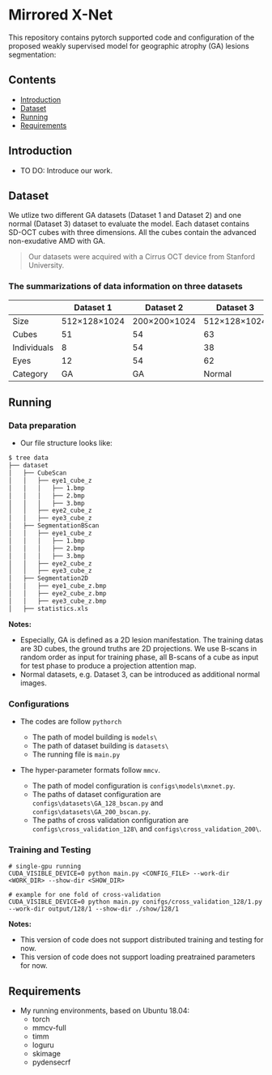 # Mirrored X-Net
This repository contains pytorch supported code and configuration of the proposed weakly supervised model for geographic atrophy (GA) lesions segmentation:

## Contents
- [Introduction](#Introduction)
- [Dataset](#Dataset)
- [Running](#Running)
- [Requirements](#Requirements)

## Introduction
- TO DO: Introduce our work.

## Dataset
We utlize two different GA datasets (Dataset 1 and Dataset 2) and one normal (Dataset 3) dataset to evaluate the model. Each dataset contains SD-OCT cubes with three dimensions. All the cubes contain the advanced non-exudative AMD with GA.
> Our datasets were acquired with a Cirrus OCT device from Stanford University.
### The summarizations of data information on three datasets

|             |   Dataset 1  |   Dataset 2  |   Dataset 3  |
| ----------- | ------------ | ------------ | ------------ |
|     Size    | 512×128×1024 | 200×200×1024 | 512×128×1024 |
|    Cubes    |      51      |      54      |      63      |
| Individuals |      8       |      54      |      38      |
|     Eyes    |      12      |      54      |      62      |
|   Category  |      GA      |      GA      |    Normal    |


## Running

### Data preparation

- Our file structure looks like:
```bash
$ tree data
├── dataset
│   ├── CubeScan
│   │   ├── eye1_cube_z
│   │   │   ├── 1.bmp
│   │   │   ├── 2.bmp
│   │   │   ├── 3.bmp
│   │   ├── eye2_cube_z
│   │   ├── eye3_cube_z
│   ├── SegmentationBScan
│   │   ├── eye1_cube_z
│   │   │   ├── 1.bmp
│   │   │   ├── 2.bmp
│   │   │   ├── 3.bmp
│   │   ├── eye2_cube_z
│   │   ├── eye3_cube_z
│   ├── Segmentation2D
│   │   ├── eye1_cube_z.bmp
│   │   ├── eye2_cube_z.bmp
│   │   ├── eye3_cube_z.bmp
│   ├── statistics.xls
```

**Notes:**
- Especially, GA is defined as a 2D lesion manifestation. The training datas are 3D cubes, the ground truths are 2D projections. We use B-scans in random order as input for training phase, all B-scans of a cube as input for test phase to produce a projection attention map.
- Normal datasets, e.g. Dataset 3, can be introduced as additional normal images.

### Configurations

- The codes are follow `pythorch`
    - The path of model building is `models\`
    - The path of dataset building is `datasets\`
    - The running file is `main.py`

- The hyper-parameter formats follow `mmcv`.
    - The path of model configuration is `configs\models\mxnet.py`.
    - The paths of dataset configuration are `configs\datasets\GA_128_bscan.py` and `configs\datasets\GA_200_bscan.py`.
    - The paths of cross validation configuration are `configs\cross_validation_128\` and `configs\cross_validation_200\`.


### Training and Testing
```
# single-gpu running
CUDA_VISIBLE_DEVICE=0 python main.py <CONFIG_FILE> --work-dir <WORK_DIR> --show-dir <SHOW_DIR>

# example for one fold of cross-validation
CUDA_VISIBLE_DEVICE=0 python main.py conifgs/cross_validation_128/1.py --work-dir output/128/1 --show-dir ./show/128/1
```

**Notes:**
- This version of code does not support distributed training and testing for now. 
- This version of code does not support loading preatrained parameters for now. 

## Requirements
* My running environments, based on Ubuntu 18.04:
    * torch
    * mmcv-full
    * timm
    * loguru
    * skimage
    * pydensecrf
